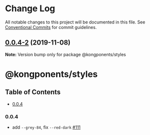 # Change Log

All notable changes to this project will be documented in this file.
See [Conventional Commits](https://conventionalcommits.org) for commit guidelines.

## [0.0.4-2](https://github.com/Kong/kongponents/compare/@kongponents/styles@0.0.4-1...@kongponents/styles@0.0.4-2) (2019-11-08)

**Note:** Version bump only for package @kongponents/styles





# @kongponents/styles

## Table of Contents

- [0.0.4](#004)

### 0.0.4
 - add `--grey-84`, fix `--red-dark` [#111](https://github.com/Kong/kongponents/pull/111)
